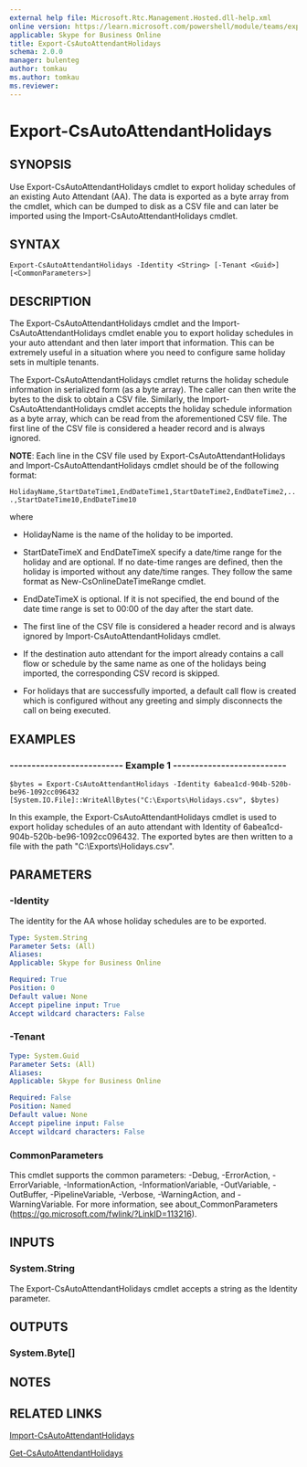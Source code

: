 ```yaml
---
external help file: Microsoft.Rtc.Management.Hosted.dll-help.xml
online version: https://learn.microsoft.com/powershell/module/teams/export-csautoattendantholidays
applicable: Skype for Business Online
title: Export-CsAutoAttendantHolidays
schema: 2.0.0
manager: bulenteg
author: tomkau
ms.author: tomkau
ms.reviewer:
---
```


# Export-CsAutoAttendantHolidays

## SYNOPSIS
Use Export-CsAutoAttendantHolidays cmdlet to export holiday schedules of an existing Auto Attendant (AA). The data is exported as a byte array from the cmdlet, which can be dumped to disk as a CSV file and can later be imported using the Import-CsAutoAttendantHolidays cmdlet.

## SYNTAX

```
Export-CsAutoAttendantHolidays -Identity <String> [-Tenant <Guid>] [<CommonParameters>]
```

## DESCRIPTION
The Export-CsAutoAttendantHolidays cmdlet and the Import-CsAutoAttendantHolidays cmdlet enable you to export holiday schedules in your auto attendant and then later import that information. This can be extremely useful in a situation where you need to configure same holiday sets in multiple tenants.

The Export-CsAutoAttendantHolidays cmdlet returns the holiday schedule information in serialized form (as a byte array). The caller can then write the bytes to the disk to obtain a CSV file. Similarly, the Import-CsAutoAttendantHolidays cmdlet accepts the holiday schedule information as a byte array, which can be read from the aforementioned CSV file. The first line of the CSV file is considered a header record and is always ignored.

**NOTE**: Each line in the CSV file used by Export-CsAutoAttendantHolidays and Import-CsAutoAttendantHolidays cmdlet should be of the following format:

`HolidayName,StartDateTime1,EndDateTime1,StartDateTime2,EndDateTime2,...,StartDateTime10,EndDateTime10`

where

- HolidayName is the name of the holiday to be imported.
- StartDateTimeX and EndDateTimeX specify a date/time range for the holiday and are optional. If no date-time ranges are defined, then the holiday is imported without any date/time ranges. They follow the same format as New-CsOnlineDateTimeRange cmdlet.
- EndDateTimeX is optional. If it is not specified, the end bound of the date time range is set to 00:00 of the day after the start date.

- The first line of the CSV file is considered a header record and is always ignored by Import-CsAutoAttendantHolidays cmdlet.
- If the destination auto attendant for the import already contains a call flow or schedule by the same name as one of the holidays being imported, the corresponding CSV record is skipped.
- For holidays that are successfully imported, a default call flow is created which is configured without any greeting and simply disconnects the call on being executed.

## EXAMPLES

### -------------------------- Example 1 --------------------------
```
$bytes = Export-CsAutoAttendantHolidays -Identity 6abea1cd-904b-520b-be96-1092cc096432
[System.IO.File]::WriteAllBytes("C:\Exports\Holidays.csv", $bytes)
```

In this example, the Export-CsAutoAttendantHolidays cmdlet is used to export holiday schedules of an auto attendant with Identity of 6abea1cd-904b-520b-be96-1092cc096432. The exported bytes are then written to a file with the path "C:\Exports\Holidays.csv".

## PARAMETERS

### -Identity
The identity for the AA whose holiday schedules are to be exported.

```yaml
Type: System.String
Parameter Sets: (All)
Aliases:
Applicable: Skype for Business Online

Required: True
Position: 0
Default value: None
Accept pipeline input: True
Accept wildcard characters: False
```

### -Tenant

```yaml
Type: System.Guid
Parameter Sets: (All)
Aliases:
Applicable: Skype for Business Online

Required: False
Position: Named
Default value: None
Accept pipeline input: False
Accept wildcard characters: False
```

### CommonParameters
This cmdlet supports the common parameters: -Debug, -ErrorAction, -ErrorVariable, -InformationAction, -InformationVariable, -OutVariable, -OutBuffer, -PipelineVariable, -Verbose, -WarningAction, and -WarningVariable. For more information, see about_CommonParameters (https://go.microsoft.com/fwlink/?LinkID=113216).


## INPUTS

### System.String
The Export-CsAutoAttendantHolidays cmdlet accepts a string as the Identity parameter.

## OUTPUTS

### System.Byte[]


## NOTES


## RELATED LINKS

[Import-CsAutoAttendantHolidays](Import-CsAutoAttendantHolidays.md)

[Get-CsAutoAttendantHolidays](Get-CsAutoAttendantHolidays.md)
